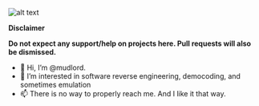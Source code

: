 ![alt text](https://i.imgur.com/p9l3Y02.jpg "Logo Title Text 1")


**Disclaimer**

**Do not expect any support/help on projects here. Pull requests will also be dismissed.**

- 👋 Hi, I’m @mudlord. 
- 👀 I’m interested in software reverse engineering, democoding, and sometimes emulation
- 📫 There is no way to properly reach me. And I like it that way.
